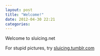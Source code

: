 ```yaml
---
layout: post
title: "Welcome!"
date: 2012-04-30 22:21
categories: 
---
```


Welcome to sluicing.net

For stupid pictures, try [sluicing.tumblr.com](http://sluicing.tumblr.com)


